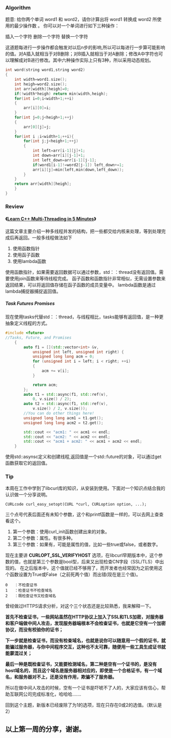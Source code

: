 ### Algorithm
题意:	给你两个单词 word1 和 word2，请你计算出将 word1 转换成 word2 所使用的最少操作数 。
你可以对一个单词进行如下三种操作：

插入一个字符
删除一个字符
替换一个字符

这道题每进行一步操作都会触发对以后n步的影响,所以可以每进行一步算可能影响的值。对A插入就相当于对B删除；对B插入就相当于对A删除；修改A中字符也可以理解成对B进行修改。其中六种操作实际上只有3种，所以采用动态规划。

```cpp
int word(string word1,string word2)
{
	int width=word1.size();
	int heigh=word2.size();
	int arr[width][heigh]=0;
	if(!width*heigh) return min(width,heigh);
	for(int i=0;i<width+1;++i)
	{	
		arr[i][0]=i;
	}
	for(int j=0;j<heigh+1;++j)
	{
		arr[0][j]=j;
	}
	for(int i ;i<width+1;++i){
		for(int j;j<heigh+1;++j)
		{
			int left=arr[i-1][j]+1;
			int down=arr[i][j-1]+1;
			int left_down=arr[i-1][j-1];
			if(word1[i-1]!=word2[j-1]) left_down+=1;
			arr[i][j]=min(left,min(down,left_down));
		}
	}
	return arr[width][heigh];
	}
}
```

### Review
#### 《[Learn C++ Multi-Threading in 5 Minutes](https://medium.com/hackernoon/learn-c-multi-threading-in-5-minutes-8b881c92941f)》
这篇文章主要介绍一种多线程并发的结构，把一些都交给内核来处理，等到处理完成后再返回。一般多线程做法如下

 1. 使用函数指针
 2. 使用函子函数
 3. 使用lambda函数

使用函数指针，如果需要返回数据可以通过参数，std：：thread没有返回值。需要使用join函数来等待线程完成。
函子函数和函数指针非常相似，无需设置参数来返回结果，可以将返回值存储在函子函数的成员变量中。
lambda函数是通过lambda捕捉器捕捉返回值。


##### Task Futures Promises
现在使用tasks代替std：：thread，与线程相比，tasks能够有返回值，是一种更抽象定义线程的方式。

```cpp
#include <future>
//Tasks, Future, and Promises
    {
        auto f1 = [](std::vector<int> &v, 
            unsigned int left, unsigned int right) {
            unsigned long long acm = 0;
            for (unsigned int i = left; i < right; ++i)
            {
                acm += v[i];
            }

            return acm;
        };
        auto t1 = std::async(f1, std::ref(v), 
            0, v.size() / 2);
        auto t2 = std::async(f1, std::ref(v), 
            v.size() / 2, v.size());
        //You can do other things here!
        unsigned long long acm1 = t1.get();
        unsigned long long acm2 = t2.get();

        std::cout << "acm1: " << acm1 << endl;
        std::cout << "acm2: " << acm2 << endl;
        std::cout << "acm1 + acm2: " << acm1 + acm2 << endl;
    }
```
使用std::asynsc定义和创建线程,返回值是一个std::future的对象，可以通过get函数获取它的返回值。


### Tip
本周在工作中学到了libcurl库的知识，从安装到使用。下面对一个知识点结合我的认识做一个分享说明。
```
CURLcode curl_easy_setopt(CURL *curl, CURLoption option, ...);
```
三个点号代表后面还有未知个参数，这个和printf函数是一样的，可以去网上查查看这个。

 1. 第一个参数：使用curl_init函数创建出来的对象。
 2. 第二个参数：属性。有很多种。
 3. 第三个参数：如果有，可能是属性的值，比如一些true或false，或者数字。


现在主要讲 **CURLOPT_SSL_VERIFYHOST** 选项，在libcurl早期版本中，这个参数的值，也就是第三个参数是bool型，后来又出现检查CN字段（SSL/TLS）中出现的。 在之后版本中，这个值就已经不够用了，而开发者也经常因为之前使用这个函数设置为True或False（之前死两个值）而出错(现在是三个值)。

```
0	：不检查证书
1	：检查证书不检查域名
2	：既检查证书又检查域名
```
曾经做过HTTPS请求分析，对这个三个状态还是比较熟悉，我来解释一下。

**首先不检查证书，一些网站虽然在HTTP协议上加入了SSL和TLS加密，对服务器和客户端做中间人攻击，发现服务器端根本不会检查证书，也就是它空有一个加密协议，而没有校验你的证书；**

**下一步就是检查证书，而没有检查域名，也就是说你可以随意用一个假的证书，就能骗过服务器，与你中间程序交互，这种也不太可靠，随便用一些工具生成证书就能蒙混过关；**

**最后一种是既检查证书，又能要检测域名，第二种是空有一个证书的，是没有host域名的，而且这个域名是服务器相对应的，即使是一个合格证书，有一个域名，和服务器对不上，还是没有作用，欺骗不了服务器。**

所以在做中间人攻击的时候，空有一个证书是吓唬不了人的，大家应该有信心，帮助互联网公司完成标准化，哈哈哈.......

回到这个主题，新版本已经废除了为1的选项，现在只存在0或2的选值。（默认是2）

## 以上第一周的分享，谢谢。
